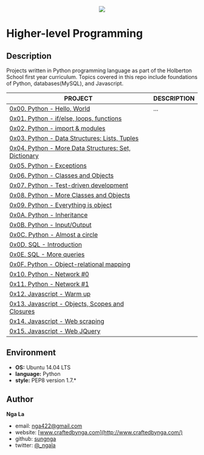 <p align="center">
  <img src="http://www.holbertonschool.com/holberton-logo.png">
</p>

# Higher-level Programming

## Description
Projects written in Python programming language as part of the Holberton School first year curriculum.
Topics covered in this repo include foundations of Python, databases(MySQL), and Javascript.

PROJECT | DESCRIPTION
----|----
[0x00. Python - Hello, World](./0x00-python-hello_world) | ...
[0x01. Python - if/else, loops, functions](./0x01-python-if_else_loops_functions) | 
[0x02. Python - import & modules](./0x02-python-import_modules) | 
[0x03. Python - Data Structures: Lists, Tuples](./0x03-python-data_structures) | 
[0x04. Python - More Data Structures: Set, Dictionary](./0x04-python-more_data_structures) | 
[0x05. Python - Exceptions](./0x05-python-exceptions) | 
[0x06. Python - Classes and Objects](./0x06-python-classes) | 
[0x07. Python - Test-driven development](./0x07-python-test_driven_development) | 
[0x08. Python - More Classes and Objects](./0x08-python-more_classes) | 
[0x09. Python - Everything is object](./0x09-python-everything_is_object) | 
[0x0A. Python - Inheritance](./0x0A-python-inheritance) | 
[0x0B. Python - Input/Output](./0x0B-python-input_output) | 
[0x0C. Python - Almost a circle](./0x0C-python-almost_a_circle) | 
[0x0D. SQL - Introduction](./0x0D-SQL_introduction) | 
[0x0E. SQL - More queries](./0x0E-SQL_more_queries) | 
[0x0F. Python - Object-relational mapping](./0x0F-python-object_relational_mapping) | 
[0x10. Python - Network #0](./0x10-python-network_0) | 
[0x11. Python - Network #1](./0x11-python-network_1) | 
[0x12. Javascript - Warm up](./0x12-javascript-warm_up) | 
[0x13. Javascript - Objects, Scopes and Closures](./0x13-javascript_objects_scopes_closures) | 
[0x14. Javascript - Web scraping](./0x14-javascript-web_scraping) | 
[0x15. Javascript - Web JQuery](./0x15-javascript-web_jquery) | 


## Environment

* __OS:__ Ubuntu 14.04 LTS
* __language:__ Python
* __style:__ PEP8 version 1.7.*

## Author

**Nga La**
* email: [nga422@gmail.com](nga422@gmail.com)
* website: [www.craftedbynga.com](http://www.craftedbynga.com/)
* github: [sungnga](https://github.com/sungnga)
* twitter: [@_ngala](https://twitter.com/_ngala)